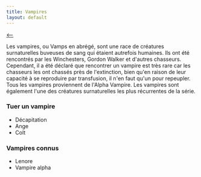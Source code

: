 ```yaml
---
title: Vampires
layout: default
---
```


[ <-- ](bestiaire.md)

Les vampires, ou Vamps en abrégé, sont une race de créatures surnaturelles buveuses de sang qui étaient autrefois humaines. Ils ont été rencontrés par les Winchesters, Gordon Walker et d'autres chasseurs. Cependant, il a été déclaré que rencontrer un vampire est très rare car les chasseurs les ont chassés près de l'extinction, bien qu'en raison de leur capacité à se reproduire par transfusion, il n'en faut qu'un pour repeupler.
Tous les vampires proviennent de l'Alpha Vampire. Les vampires sont également l'une des créatures surnaturelles les plus récurrentes de la série. 

### Tuer un vampire

- Décapitation
- Ange
- Colt

### Vampires connus

- Lenore
- Vampire alpha
